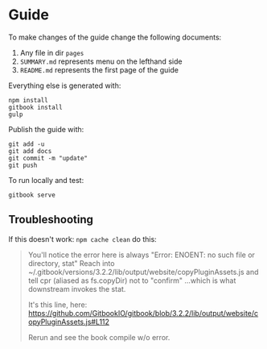 # Guide

To make changes of the guide change the following documents:
1. Any file in dir `pages`
2. `SUMMARY.md` represents menu on the lefthand side
3. `README.md` represents the first page of the guide

Everything else is generated with:

```
npm install
gitbook install
gulp
```
Publish the guide with:

```
git add -u
git add docs
git commit -m "update"
git push
```

To run locally and test:

`gitbook serve`



## Troubleshooting

If this doesn't work: `npm cache clean` do this:

> You'll notice the error here is always "Error: ENOENT: no such file or directory, stat"
> Reach into ~/.gitbook/versions/3.2.2/lib/output/website/copyPluginAssets.js and tell cpr (aliased as fs.copyDir) not to "confirm" ...which is what downstream invokes the stat.
> 
> It's this line, here: https://github.com/GitbookIO/gitbook/blob/3.2.2/lib/output/website/copyPluginAssets.js#L112
> 
> Rerun and see the book compile w/o error.
